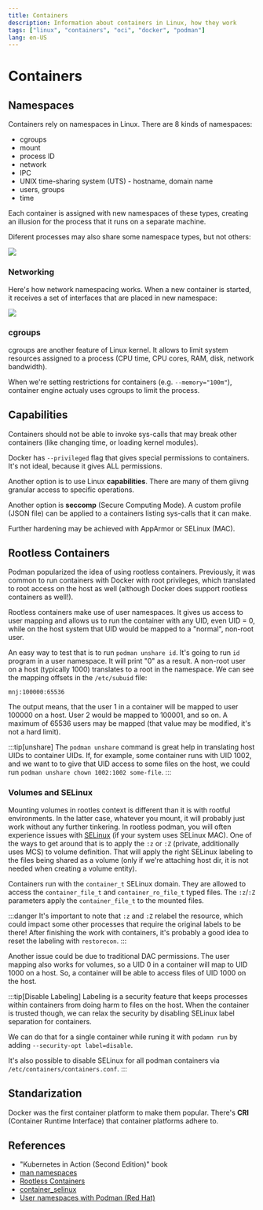 ```yaml
---
title: Containers
description: Information about containers in Linux, how they work
tags: ["linux", "containers", "oci", "docker", "podman"]
lang: en-US
---
```


# Containers

## Namespaces

Containers rely on namespaces in Linux. There are 8 kinds of namespaces:

- cgroups
- mount
- process ID
- network
- IPC
- UNIX time-sharing system (UTS) - hostname, domain name
- users, groups
- time

Each container is assigned with new namespaces of these types, creating an
illusion for the process that it runs on a separate machine.

Diferent processes may also share some namespace types, but not others:

![](https://i.imgur.com/ozbsNFE.png)


### Networking

Here's how network namespacing works. When a new container is started, it
receives a set of interfaces that are placed in new namespace:

![](https://i.imgur.com/emBNfbw.png)

### cgroups

cgroups are another feature of Linux kernel. It allows to limit system resources
assigned to a process (CPU time, CPU cores, RAM, disk, network bandwidth).

When we're setting restrictions for containers (e.g. `--memory="100m"`),
container engine actualy uses cgroups to limit the process.

## Capabilities

Containers should not be able to invoke sys-calls that may break other
containers (like changing time, or loading kernel modules).

Docker has `--privileged` flag that gives special permissions to containers.
It's not ideal, because it gives ALL permissions.

Another option is to use Linux **capabilities**. There are many of them giivng
granular access to specific operations.

Another option is **seccomp** (Secure Computing Mode). A custom profile (JSON
file) can be applied to a containers listing sys-calls that it can make.

Further hardening may be achieved with AppArmor or SELinux (MAC).

## Rootless Containers

Podman popularized the idea of using rootless containers. Previously, it was
common to run containers with Docker with root privileges, which translated to
root access on the host as well (although Docker does support rootless
containers as well!).

Rootless containers make use of user namespaces. It gives us access to user
mapping and allows us to run the container with any UID, even UID = 0, while on
the host system that UID would be mapped to a "normal", non-root user.

An easy way to test that is to run `podman unshare id`. It's going to run `id`
program in a user namespace. It will print "0" as a result. A non-root user on a
host (typically 1000) translates to a root in the namespace.
We can see the mapping offsets in the `/etc/subuid` file:

```
mnj:100000:65536
```

The output means, that the user 1 in a container will be mapped to user 100000
on a host. User 2 would be mapped to 100001, and so on. A maximum of 65536 users
may be mapped (that value may be modified, it's not a hard limit).

:::tip[unshare]
The `podman unshare` command is great help in translating host UIDs to container
UIDs. If, for example, some container runs with UID 1002, and we want to to give
that UID access to some files on the host, we could run `podman unshare chown
1002:1002 some-file`.
:::

### Volumes and SELinux

Mounting volumes in rootles context is different than it is with rootful
environments. In the latter case, whatever you mount, it will probably just work
without any further tinkering. In rootless podman, you will often experience
issues with [SELinux](./selinux.md) (if your system uses SELinux MAC). One of
the ways to get around that is to apply the `:z` or `:Z` (private, additionally
uses MCS) to volume definition. That will apply the right SELinux labeling to
the files being shared as a volume (only if we're attaching host dir, it is not
needed when creating a volume entity).

Containers run with the `container_t` SELinux domain. They are allowed to access
the `container_file_t` and `container_ro_file_t` typed files. The `:z`/`:Z`
parameters apply the `container_file_t` to the mounted files.

:::danger
It's important to note that `:z` and `:Z` relabel the resource, which could
impact some other processes that require the original labels to be there! After
finishing the work with containers, it's probably a good idea to reset the
labeling with `restorecon`.
:::

Another issue could be due to traditional DAC permissions. The user mapping also
works for volumes, so a UID 0 in a container will map to UID 1000 on a host. So,
a container will be able to access files of UID 1000 on the host.

:::tip[Disable Labeling]
Labeling is a security feature that keeps processes within containers from doing
harm to files on the host. When the container is trusted though, we can relax
the security by disabling SELinux label separation for containers. 

We can do that for a single container while runing it with `podamn run` by
adding `--security-opt label=disable`.

It's also possible to disable SELinux for all podman containers via
`/etc/containers/containers.conf`.
:::

## Standarization

Docker was the first container platform to make them popular. There's **CRI**
(Container Runtime Interface) that container platforms adhere to.

## References

- "Kubernetes in Action (Second Edition)" book
- [man namespaces](https://man7.org/linux/man-pages/man7/namespaces.7.html)
- [Rootless
  Containers](https://blog.christophersmart.com/2021/01/26/user-ids-and-rootless-containers-with-podman/)
- [container_selinux](https://www.mankier.com/8/container_selinux)
- [User namespaces with Podman (Red
  Hat)](https://www.redhat.com/sysadmin/user-namespaces-selinux-rootless-containers)